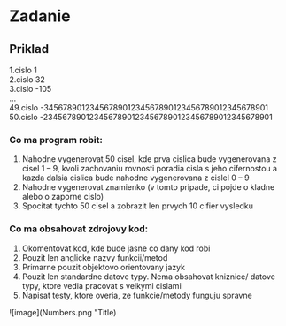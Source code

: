 # Zadanie

## Priklad
1.cislo                                                      1\
2.cislo                                                     32                                            
3.cislo                                                   -105\
…\
49.cislo    -3456789012345678901234567890123456789012345678901\
50.cislo   -23456789012345678901234567890123456789012345678901

### Co ma program robit:
1. Nahodne vygenerovat 50 cisel, kde prva cislica bude vygenerovana z cisel 1 – 9, kvoli zachovaniu rovnosti poradia cisla s jeho cifernostou a kazda dalsia cislica bude nahodne vygenerovana z cislel 0 – 9
2. Nahodne vygenerovat znamienko (v tomto pripade, ci pojde o kladne alebo o zaporne cislo)
3. Spocitat tychto 50 cisel a zobrazit len prvych 10 cifier vysledku

### Co ma obsahovat zdrojovy kod:
1. Okomentovat kod, kde bude jasne co dany kod robi
2. Pouzit len anglicke nazvy funkcii/metod
3. Primarne pouzit objektovo orientovany jazyk
4. Pouzit len standardne datove typy. Nema obsahovat kniznice/ datove typy, ktore vedia pracovat s velkymi cislami
5. Napisat testy, ktore overia, ze funkcie/metody funguju spravne

![image](Numbers.png "Title)